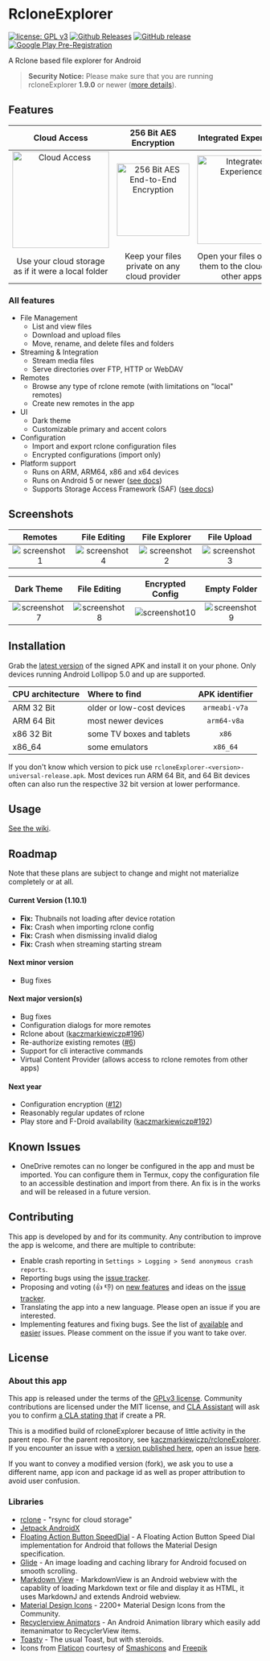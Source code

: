 # RcloneExplorer
[![license: GPL v3](https://img.shields.io/badge/License-GPLv3-blue.svg)](https://github.com/x0b/rcloneExplorer/blob/master-x0b/LICENSE) [![Github Releases](https://img.shields.io/github/downloads/x0b/rcloneExplorer/total.svg)](https://github.com/x0b/rcloneExplorer/releases) [![GitHub release](https://img.shields.io/github/v/release/x0b/rcloneExplorer?include_prereleases)](https://github.com/x0b/rcloneExplorer/releases/latest) [![Google Play Pre-Registration](https://img.shields.io/badge/Google_Play-Pre%E2%80%93Registration-brightgreen)](https://forms.gle/5jLYhZwafx7nEfi16)

A Rclone based file explorer for Android

> **Security Notice:** Please make sure that you are running rcloneExplorer **1.9.0** or newer ([more details](https://github.com/x0b/rcloneExplorer/wiki/Security-Notice-201901:-Remote-contents-readable-from-local-network-when-browsing-any-remote-with-thumbnails-enabled.)).


Features
--------

Cloud Access | 256 Bit AES Encryption | Integrated Experience
:-----:|:--------------:|:-----------:
<img src="https://github.com/x0b/rcloneExplorer/blob/master-x0b/docs/cloud-computing.png?raw=true" alt="Cloud Access" width="192" /> | <img src="https://github.com/x0b/rcloneExplorer/blob/master-x0b/docs/locked-padlock.png?raw=true" alt="256 Bit AES End-to-End Encryption" width="144" /> | <img src="https://github.com/x0b/rcloneExplorer/blob/master-x0b/docs/smartphone.png?raw=true" alt="Integrated Experience" width="176"/>
Use your cloud storage as if it were a local folder | Keep your files private on any cloud provider | Open your files or send them to the cloud with other apps

### All features
- File Management
    - List and view files
    - Download and upload files
    - Move, rename, and delete files and folders
- Streaming & Integration
    - Stream media files
    - Serve directories over FTP, HTTP or WebDAV
- Remotes
    - Browse any type of rclone remote (with limitations on "local" remotes)
    - Create new remotes in the app
- UI
    - Dark theme
    - Customizable primary and accent colors
- Configuration
    - Import and export rclone configuration files
    - Encrypted configurations (import only)
- Platform support
    - Runs on ARM, ARM64, x86 and x64 devices
    - Runs on Android 5 or newer ([see docs](https://github.com/x0b/rcloneExplorer/wiki#android-support-roadmap))
    - Supports Storage Access Framework (SAF) ([see docs](https://github.com/x0b/rcloneExplorer/wiki#adding-local-storage-saf))

Screenshots
-----------
Remotes|File Editing|File Explorer|File Upload
:-----:|:--------------:|:-----------:|:---------:|
![screenshot1](https://github.com/x0b/rcloneExplorer/blob/master-x0b/docs/screenshot_1.png?raw=true)|![screenshot4](https://github.com/x0b/rcloneExplorer/blob/master-x0b/docs/screenshot_4.png?raw=true)|![screenshot2](https://github.com/x0b/rcloneExplorer/blob/master-x0b/docs/screenshot_2.png?raw=true)|![screenshot3](https://github.com/x0b/rcloneExplorer/blob/master-x0b/docs/screenshot_3.png?raw=true)

Dark Theme|File Editing|Encrypted Config| Empty Folder
:----------:|:----------:|:--------:|:-------------:|
![screenshot7](https://github.com/x0b/rcloneExplorer/blob/master-x0b/docs/screenshot_7.png?raw=true)|![screenshot8](https://github.com/x0b/rcloneExplorer/blob/master-x0b/docs/screenshot_8.png?raw=true)|![screenshot10](https://github.com/x0b/rcloneExplorer/blob/master-x0b/docs/screenshot_10.png?raw=true) | ![screenshot9](https://github.com/x0b/rcloneExplorer/blob/master-x0b/docs/screenshot_9.png?raw=true) |


Installation
------------
Grab the [latest version](https://github.com/x0b/rcloneExplorer/releases/latest) of the signed APK and install it on your phone. Only devices running Android Lollipop 5.0 and up are supported. 

| CPU architecture | Where to find | APK identifier |
|:---|:--|:---:|
|ARM 32 Bit | older or low-cost devices | ```armeabi-v7a``` |
|ARM 64 Bit | most newer devices | ```arm64-v8a``` |
|x86 32 Bit | some TV boxes and tablets | ```x86``` |
|x86_64 | some emulators | ```x86_64``` |

If you don't know which version to pick use ```rcloneExplorer-<version>-universal-release.apk```. Most devices run ARM 64 Bit, and 64 Bit devices often can also run the respective 32 bit version at lower performance.

Usage
------------
[See the wiki](https://github.com/x0b/rcloneExplorer/wiki).

Roadmap
------------
Note that these plans are subject to change and might not materialize completely or at all.

#### Current Version (1.10.1)
 * **Fix:** Thubnails not loading after device rotation
 * **Fix:** Crash when importing rclone config
 * **Fix:** Crash when dismissing invalid dialog
 * **Fix:** Crash when streaming starting stream

#### Next minor version
- Bug fixes

#### Next major version(s)
- Bug fixes
- Configuration dialogs for more remotes
- Rclone about ([kaczmarkiewiczp#196](https://github.com/kaczmarkiewiczp/rcloneExplorer/issues/196))
- Re-authorize existing remotes ([#6](https://github.com/x0b/rcloneExplorer/issues/6))
- Support for cli interactive commands
- Virtual Content Provider (allows access to rclone remotes from other apps)

#### Next year
- Configuration encryption ([#12](https://github.com/x0b/rcloneExplorer/issues/12))
- Reasonably regular updates of rclone
- Play store and F-Droid availability ([kaczmarkiewiczp#192](https://github.com/kaczmarkiewiczp/rcloneExplorer/issues/197))

Known Issues
------------
- OneDrive remotes can no longer be configured in the app and must be imported. You can configure them in Termux, copy the configuration file to an accessible destination and import from there. An fix is in the works and will be released in a future version.

Contributing
------------
This app is developed by and for its community. Any contribution to improve the app is welcome, and there are multiple to contribute:
- Enable crash reporting in ```Settings > Logging > Send anonymous crash reports```.
- Reporting bugs using the [issue tracker](https://github.com/x0b/rcloneExplorer/issues).
- Proposing and voting (👍 👎) on [new features](https://github.com/x0b/rcloneExplorer/issues?q=is%3Aissue+is%3Aopen+label%3Aenhancement+sort%3Areactions-%2B1-desc) and ideas on the [issue tracker](https://github.com/x0b/rcloneExplorer/issues).
- Translating the app into a new language. Please open an issue if you are interested.
- Implementing features and fixing bugs. See the list of [available](https://github.com/x0b/rcloneExplorer/issues?utf8=%E2%9C%93&q=is%3Aissue+is%3Aopen+label%3A%22help+wanted%22) and [easier](https://github.com/x0b/rcloneExplorer/issues?q=is%3Aissue+is%3Aopen+label%3A%22good+first+issue%22) issues. Please comment on the issue if you want to take over.

License
-----------------
### About this app
This app is released under the terms of the [GPLv3 license](https://github.com/x0b/rcloneExplorer/blob/master-x0b/LICENSE). Community contributions are licensed under the MIT license, and [CLA Assistant](https://cla-assistant.io/) will ask you to confirm [a CLA stating that](https://gist.githubusercontent.com/x0b/889f037d76706fc9e3ab8ee1c047841b/raw/67c028b19e33111428904558cfda0c01039d1574/rcloneExplorer-cla-202001) if create a PR. 

This is a modified build of rcloneExplorer because of little activity in the parent repo. For the parent repository, see [kaczmarkiewiczp/rcloneExplorer](https://github.com/kaczmarkiewiczp/rcloneExplorer). If you encounter an issue with a [version published here](https://github.com/x0b/rcloneExplorer/releases), open an issue  [here](https://github.com/x0b/rcloneExplorer/issues/new). 

If you want to convey a modified version (fork), we ask you to use a different name, app icon and package id as well as proper attribution to avoid user confusion.

### Libraries
- [rclone](https://github.com/rclone/rclone) - "rsync for cloud storage"
- [Jetpack AndroidX](https://developer.android.com/license)
- [Floating Action Button SpeedDial](https://github.com/leinardi/FloatingActionButtonSpeedDial) - A Floating Action Button Speed Dial implementation for Android that follows the Material Design specification.
- [Glide](https://github.com/bumptech/glide) - An image loading and caching library for Android focused on smooth scrolling.
- [Markdown View](https://github.com/falnatsheh/MarkdownView) - MarkdownView is an Android webview with the capablity of loading Markdown text or file and display it as HTML, it uses MarkdownJ and extends Android webview.
- [Material Design Icons](https://github.com/Templarian/MaterialDesign) - 2200+ Material Design Icons from the Community.
- [Recyclerview Animators](https://github.com/wasabeef/recyclerview-animators) - An Android Animation library which easily add itemanimator to RecyclerView items.
- [Toasty](https://github.com/GrenderG/Toasty) - The usual Toast, but with steroids.
- Icons from [Flaticon](https://www.flaticon.com) courtesy of [Smashicons](https://www.flaticon.com/authors/smashicons) and [Freepik](https://www.flaticon.com/authors/freepik)
